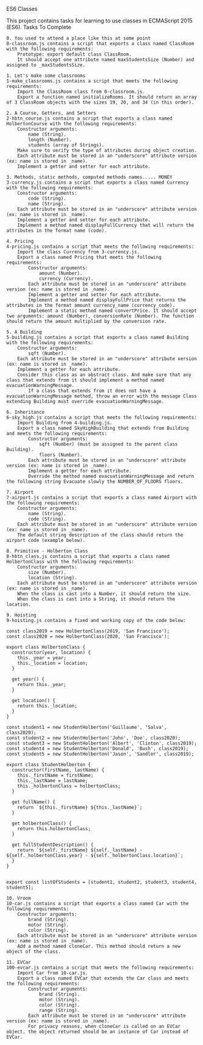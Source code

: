 ES6 Classes

This project contains tasks for learning to use classes in ECMAScript 2015 (ES6).
Tasks To Complete

    0. You used to attend a place like this at some point
    0-classroom.js contains a script that exports a class named ClassRoom with the following requirements:
        Prototype: export default class ClassRoom.
        It should accept one attribute named maxStudentsSize (Number) and assigned to _maxStudentsSize.

    1. Let's make some classrooms
    1-make_classrooms.js contains a script that meets the following requirements:
        Import the ClassRoom class from 0-classroom.js.
        Export a function named initializeRooms. It should return an array of 3 ClassRoom objects with the sizes 19, 20, and 34 (in this order).

    2. A Course, Getters, and Setters
    2-hbtn_course.js contains a script that exports a class named HolbertonCourse with the following requirements:
        Constructor arguments:
            name (String).
            length (Number).
            students (array of Strings).
        Make sure to verify the type of attributes during object creation.
        Each attribute must be stored in an "underscore" attribute version (ex: name is stored in _name).
        Implement a getter and setter for each attribute.

    3. Methods, static methods, computed methods names..... MONEY
    3-currency.js contains a script that exports a class named Currency with the following requirements:
        Constructor arguments:
            code (String).
            name (String).
        Each attribute must be stored in an "underscore" attribute version (ex: name is stored in _name).
        Implement a getter and setter for each attribute.
        Implement a method named displayFullCurrency that will return the attributes in the format name (code).

    4. Pricing
    4-pricing.js contains a script that meets the following requirements:
        Import the class Currency from 3-currency.js.
        Export a class named Pricing that meets the following requirements:
            Constructor arguments:
                amount (Number).
                currency (Currency).
            Each attribute must be stored in an "underscore" attribute version (ex: name is stored in _name).
            Implement a getter and setter for each attribute.
            Implement a method named displayFullPrice that returns the attributes in the format amount currency_name (currency_code).
            Implement a static method named convertPrice. It should accept two arguments: amount (Number), conversionRate (Number). The function should return the amount multiplied by the conversion rate.

    5. A Building
    5-building.js contains a script that exports a class named Building with the following requirements:
        Constructor arguments:
            sqft (Number).
        Each attribute must be stored in an "underscore" attribute version (ex: name is stored in _name).
        Implement a getter for each attribute.
        Consider this class as an abstract class. And make sure that any class that extends from it should implement a method named evacuationWarningMessage.
            If a class that extends from it does not have a evacuationWarningMessage method, throw an error with the message Class extending Building must override evacuationWarningMessage.

    6. Inheritance
    6-sky_high.js contains a script that meets the following requirements:
        Import Building from 4-building.js.
        Export a class named SkyHighBuilding that extends from Building and meets the following requirements:
            Constructor arguments:
                sqft (Number) (must be assigned to the parent class Building).
                floors (Number).
            Each attribute must be stored in an "underscore" attribute version (ex: name is stored in _name).
            Implement a getter for each attribute.
            Override the method named evacuationWarningMessage and return the following string Evacuate slowly the NUMBER_OF_FLOORS floors.

    7. Airport
    7-airport.js contains a script that exports a class named Airport with the following requirements:
        Constructor arguments:
            name (String).
            code (String).
        Each attribute must be stored in an "underscore" attribute version (ex: name is stored in _name).
        The default string description of the class should return the airport code (example below).

    8. Primitive - Holberton Class
    8-hbtn_class.js contains a script that exports a class named HolbertonClass with the following requirements:
        Constructor arguments:
            size (Number).
            location (String).
        Each attribute must be stored in an "underscore" attribute version (ex: name is stored in _name).
        When the class is cast into a Number, it should return the size.
        When the class is cast into a String, it should return the location.

    9. Hoisting
    9-hoisting.js contains a fixed and working copy of the code below:

    const class2019 = new HolbertonClass(2019, 'San Francisco');
    const class2020 = new HolbertonClass(2020, 'San Francisco');

    export class HolbertonClass {
      constructor(year, location) {
        this._year = year;
        this._location = location;
      }

      get year() {
        return this._year;
      }

      get location() {
        return this._location;
      }
    }

    const student1 = new StudentHolberton('Guillaume', 'Salva', class2020);
    const student2 = new StudentHolberton('John', 'Doe', class2020);
    const student3 = new StudentHolberton('Albert', 'Clinton', class2019);
    const student4 = new StudentHolberton('Donald', 'Bush', class2019);
    const student5 = new StudentHolberton('Jason', 'Sandler', class2019);

    export class StudentHolberton {
      constructor(firstName, lastName) {
        this._firstName = firstName;
        this._lastName = lastName;
        this._holbertonClass = holbertonClass;
      }

      get fullName() {
        return `${this._firstName} ${this._lastName}`;
      }

      get holbertonClass() {
        return this.holbertonClass;
      }

      get fullStudentDescription() {
        return `${self._firstName} ${self._lastName} - ${self._holbertonClass.year} - ${self._holbertonClass.location}`;
      }
    }


    export const listOfStudents = [student1, student2, student3, student4, student5];

    10. Vroom
    10-car.js contains a script that exports a class named Car with the following requirements:
        Constructor arguments:
            brand (String).
            motor (String).
            color (String).
        Each attribute must be stored in an "underscore" attribute version (ex: name is stored in _name).
        Add a method named cloneCar. This method should return a new object of the class.

    11. EVCar
    100-evcar.js contains a script that meets the following requirements:
        Import Car from 10-car.js.
        Export a class named EVCar that extends the Car class and meets the following requirements:
            Constructor arguments:
                brand (String).
                motor (String).
                color (String).
                range (String).
            Each attribute must be stored in an "underscore" attribute version (ex: name is stored in _name).
            For privacy reasons, when cloneCar is called on an EVCar object, the object returned should be an instance of Car instead of EVCar.



